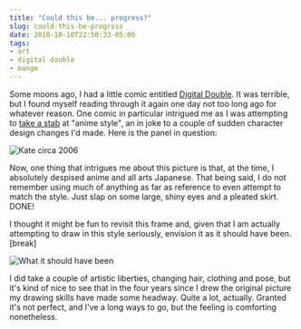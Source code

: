 ```yaml
---
title: "Could this be... progress?"
slug: could-this-be-progress
date: 2010-10-10T22:50:33-05:00
tags:
- art
- digital double
- mange
---
```

Some moons ago, I had a little comic entitled [Digital Double](http://digitaldouble.smackjeeves.com/). It was terrible, but I found myself reading through it again one day not too long ago for whatever reason. One comic in particular intrigued me as I was attempting to [take a stab](http://digitaldouble.smackjeeves.com/comics/54170/anime-tracy/) at "anime style", an in joke to a couple of sudden character design changes I'd made. Here is the panel in question:

![](http://images.dxprog.com/blog/Kate2006.jpg "Kate circa 2006")

Now, one thing that intrigues me about this picture is that, at the time, I absolutely despised anime and all arts Japanese. That being said, I do not remember using much of anything as far as reference to even attempt to match the style. Just slap on some large, shiny eyes and a pleated skirt. DONE!

I thought it might be fun to revisit this frame and, given that I am actually attempting to draw in this style seriously, envision it as it should have been.[break]

![](http://images.dxprog.com/blog/Kate2010.jpg "What it should have been")

I did take a couple of artistic liberties, changing hair, clothing and pose, but it's kind of nice to see that in the four years since I drew the original picture my drawing skills have made some headway. Quite a lot, actually. Granted it's not perfect, and I've a long ways to go, but the feeling is comforting nonetheless.
